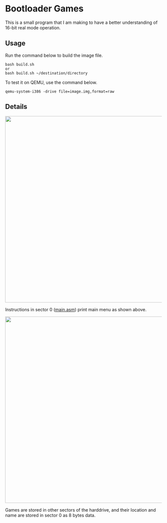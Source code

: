 # Bootloader Games
This is a small program that I am making to have a better understanding of 16-bit real mode operation.

## Usage
Run the command below to build the image file.
```
bash build.sh
or
bash build.sh ~/destination/directory
```
To test it on QEMU, use the command below.
```
qemu-system-i386 -drive file=image.img,format=raw
```
## Details
<img src="https://user-images.githubusercontent.com/97524957/235354384-5f5c764c-847d-45db-b370-0fffbf4a8067.png" width="600">

Instructions in sector 0 ([main.asm](./main.asm)) print main menu as shown above.

<img src="https://user-images.githubusercontent.com/97524957/235355063-8c7e4b5e-1c61-415e-8969-f7426da8d7c8.png" width="600">

Games are stored in other sectors of the harddrive, and their location and name are stored in sector 0 as 8 bytes data.
